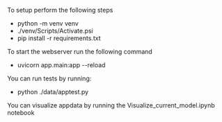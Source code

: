 <!--  -->

To setup perform the following steps
- python -m venv venv
- ./venv/Scripts/Activate.psi
- pip install -r requirements.txt

To start the webserver run the following command
- uvicorn app.main:app --reload

You can run tests by running:
- python ./data/apptest.py

You can visualize appdata by running the Visualize_current_model.ipynb notebook